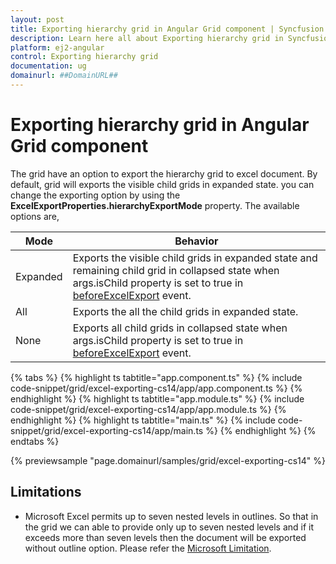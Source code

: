 ```yaml
---
layout: post
title: Exporting hierarchy grid in Angular Grid component | Syncfusion
description: Learn here all about Exporting hierarchy grid in Syncfusion Angular Grid component of Syncfusion Essential JS 2 and more.
platform: ej2-angular
control: Exporting hierarchy grid 
documentation: ug
domainurl: ##DomainURL##
---
```


# Exporting hierarchy grid in Angular Grid component

The grid have an option to export the hierarchy grid to excel document. By default, grid will exports the visible child grids in expanded state. you can change the exporting option by using the **ExcelExportProperties.hierarchyExportMode** property. The available options are,

| Mode     | Behavior    |
|----------|-------------|
| Expanded | Exports the visible child grids in expanded state and remaining child grid in collapsed state when args.isChild property is set to true in [beforeExcelExport](https://ej2.syncfusion.com/angular/documentation/api/grid/#beforeexcelexport) event. |
| All      | Exports the all the child grids in expanded state. |
| None     | Exports all child grids in collapsed state when args.isChild property is set to true in [beforeExcelExport](https://ej2.syncfusion.com/angular/documentation/api/grid/#beforeexcelexport) event. |

{% tabs %}
{% highlight ts tabtitle="app.component.ts" %}
{% include code-snippet/grid/excel-exporting-cs14/app/app.component.ts %}
{% endhighlight %}
{% highlight ts tabtitle="app.module.ts" %}
{% include code-snippet/grid/excel-exporting-cs14/app/app.module.ts %}
{% endhighlight %}
{% highlight ts tabtitle="main.ts" %}
{% include code-snippet/grid/excel-exporting-cs14/app/main.ts %}
{% endhighlight %}
{% endtabs %}
  
{% previewsample "page.domainurl/samples/grid/excel-exporting-cs14" %}

## Limitations

* Microsoft Excel permits up to seven nested levels in outlines. So that in the grid we can able to provide only up to seven nested levels and if it exceeds more than seven levels then the document will be exported without outline option. Please refer the [Microsoft Limitation](https://docs.microsoft.com/en-us/sql/reporting-services/report-builder/exporting-to-microsoft-excel-report-builder-and-ssrs?view=sql-server-2017#ExcelLimitations).